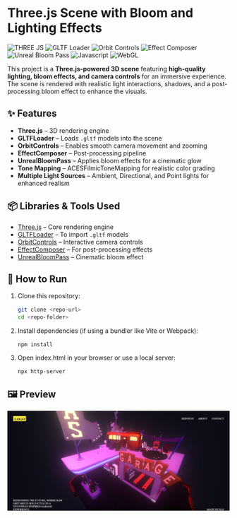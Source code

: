 # Three.js Scene with Bloom and Lighting Effects  

<p align="left">
    <img src="https://img.shields.io/badge/Three.js-000000?&logo=three.js&logoColor=white" alt="THREE JS">
    <img src="https://img.shields.io/badge/GLTFLoader-ff9900" alt="GLTF Loader">
    <img src="https://img.shields.io/badge/OrbitControls-008080" alt="Orbit Controls">
    <img src="https://img.shields.io/badge/EffectComposer-6a0dad" alt="Effect Composer">
    <img src="https://img.shields.io/badge/UnrealBloomPass-ff69b4e" alt="Unreal Bloom Pass">
    <img src="https://img.shields.io/badge/JavaScript-F7DF1E?&logo=javascript&logoColor=black" alt="Javascript">
    <img src="https://img.shields.io/badge/WebGL-990000?&logo=webgl" alt="WebGL">
</p>

This project is a <b>Three.js-powered 3D scene</b> featuring <b>high-quality lighting, bloom effects, and camera controls</b> for an immersive experience. The scene is rendered with realistic light interactions, shadows, and a post-processing bloom effect to enhance the visuals.   

## ✨ Features  

- **Three.js** – 3D rendering engine  
- **GLTFLoader** – Loads `.gltf` models into the scene  
- **OrbitControls** – Enables smooth camera movement and zooming  
- **EffectComposer** – Post-processing pipeline  
- **UnrealBloomPass** – Applies bloom effects for a cinematic glow  
- **Tone Mapping** – ACESFilmicToneMapping for realistic color grading  
- **Multiple Light Sources** – Ambient, Directional, and Point lights for enhanced realism  

## 📦 Libraries & Tools Used  

- [Three.js](https://threejs.org/) – Core rendering engine  
- [GLTFLoader](https://threejs.org/docs/#examples/en/loaders/GLTFLoader) – To import `.gltf` models  
- [OrbitControls](https://threejs.org/docs/#examples/en/controls/OrbitControls) – Interactive camera controls  
- [EffectComposer](https://threejs.org/docs/#examples/en/postprocessing/EffectComposer) – For post-processing effects  
- [UnrealBloomPass](https://threejs.org/docs/#examples/en/postprocessing/UnrealBloomPass) – Cinematic bloom effect  

## 🚀 How to Run  

1. Clone this repository:  
   ```sh
   git clone <repo-url>
   cd <repo-folder>
   ```
   
2. Install dependencies (if using a bundler like Vite or Webpack):
    ```
    npm install
    ```

3. Open index.html in your browser or use a local server:
    ```
    npx http-server
    ```

## 🖼️ Preview
![Screenshot Home](https://github.com/senagab/servidores-estaticos/blob/main/preview2.png)
    
